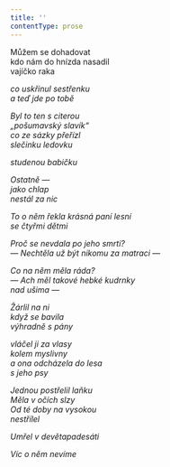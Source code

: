 ```yaml
---
title: ''
contentType: prose
---
```


  

Můžem se dohadovat  
kdo nám do hnízda nasadil  
vajíčko raka

_co uskřinul sestřenku  
a teď jde po tobě_

_Byl to ten s citerou  
„pošumavský slavík“  
co ze sázky přeřízl  
slečinku ledovku_

_studenou babičku_

_Ostatně —  
jako chlap  
nestál za nic_

_To o něm řekla krásná paní lesní  
se čtyřmi dětmi_

_Proč se nevdala po jeho smrti?  
— Nechtěla už být nikomu za matraci —_

_Co na něm měla ráda?  
— Ach měl takové hebké kudrnky  
nad ušima —_

_Žárlil na ni  
když se bavila  
výhradně s pány_

_vláčel ji za vlasy  
kolem myslivny  
a ona odcházela do lesa  
s jeho psy_

_Jednou postřelil laňku  
Měla v očích slzy  
Od té doby na vysokou  
nestřílel_

_Umřel v devětapadesáti_

_Víc o něm nevíme_
